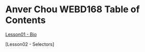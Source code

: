 # Anver Chou WEBD168 Table of Contents
[Lesson01 - Bio](https://gnarfizz.github.io/webd168/Lesson01/bio.html)

[Lesson02 - Selectors]
